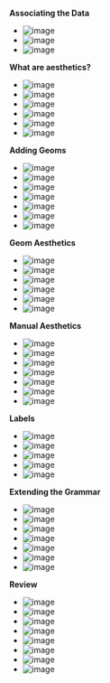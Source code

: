 **Associating the Data**
- ![image](https://github.com/user-attachments/assets/26219499-77bf-4cac-b53d-45ccc6b087af)
- ![image](https://github.com/user-attachments/assets/a4c9de65-e7dd-4afc-9506-15a98dad283a)
- ![image](https://github.com/user-attachments/assets/9b723eea-4ee9-4015-b6bc-67d516dd00f3)

**What are aesthetics?**
- ![image](https://github.com/user-attachments/assets/9706129e-59b5-4225-83db-796f4ff486b4)
- ![image](https://github.com/user-attachments/assets/10ae672d-d000-46a1-afe0-2f74433f5a4e)
- ![image](https://github.com/user-attachments/assets/29b6b71e-fd18-41cd-a8ba-cff500028893)
- ![image](https://github.com/user-attachments/assets/cddd8408-c14a-41be-b301-86de1b9706c4)
- ![image](https://github.com/user-attachments/assets/bf364f11-fc3d-45de-8b53-a2c9af7ee8a9)
- ![image](https://github.com/user-attachments/assets/d80dbb95-5aa0-4400-af1f-57e93f2b7574)

**Adding Geoms**
- ![image](https://github.com/user-attachments/assets/a14224c2-4219-4514-9090-24ba4a4d56f3)
- ![image](https://github.com/user-attachments/assets/654e52e4-1381-404c-b3a3-35f224d8c948)
- ![image](https://github.com/user-attachments/assets/f0723a2d-5996-4034-be63-354f60365175)
- ![image](https://github.com/user-attachments/assets/cafa3ce6-3147-4c27-bc16-cad4b7caf835)
- ![image](https://github.com/user-attachments/assets/0dc99c03-a06a-40a9-97f9-72d1c2bae657)
- ![image](https://github.com/user-attachments/assets/276ebf9c-7d5f-4c6c-a07f-a6b4e9951c1b)
- ![image](https://github.com/user-attachments/assets/b55190b8-d676-4839-8ee1-b9b4a81614e2)

**Geom Aesthetics**
- ![image](https://github.com/user-attachments/assets/bb3aec32-afb3-4d72-b0d2-2839f47942e2)
- ![image](https://github.com/user-attachments/assets/71c0419d-a71b-4e34-9d65-02793734c54e)
- ![image](https://github.com/user-attachments/assets/84d98455-ac52-4cde-a568-bbabf6adb5e9)
- ![image](https://github.com/user-attachments/assets/cf1bc36c-d9e6-4ef0-974c-71f410973571)
- ![image](https://github.com/user-attachments/assets/ef9ad54e-6745-49bc-a808-53f619fab933)
- ![image](https://github.com/user-attachments/assets/92e9b796-6350-43c5-858d-24cbab2c1a80)

**Manual Aesthetics**
- ![image](https://github.com/user-attachments/assets/371cbe47-0590-448e-9500-2fd149999f72)
- ![image](https://github.com/user-attachments/assets/f764527d-2523-466f-9493-3c65877528a6)
- ![image](https://github.com/user-attachments/assets/a410bd6c-1ab2-4577-80e1-9bcb55a84f5a)
- ![image](https://github.com/user-attachments/assets/2e52f745-e1f3-4336-8d9b-e5bfd25c487d)
- ![image](https://github.com/user-attachments/assets/3380c50d-054e-4ed1-bbac-0a22803e774b)
- ![image](https://github.com/user-attachments/assets/885126da-7498-4e4c-b10c-bcb367663b43)
- ![image](https://github.com/user-attachments/assets/ef7eb4de-10c8-42e0-98ea-daefc9ef9a83)

**Labels**
- ![image](https://github.com/user-attachments/assets/49d22dbb-a923-4649-86a0-b6927b0cee06)
- ![image](https://github.com/user-attachments/assets/d4fe7467-b54e-46d4-ab2c-c86b97a70b59)
- ![image](https://github.com/user-attachments/assets/0868ef9e-516e-4af0-87c3-b2cecc71fe11)
- ![image](https://github.com/user-attachments/assets/2a1e9f94-1f45-4dab-a657-8db2796f8a73)
- ![image](https://github.com/user-attachments/assets/cbeea701-247d-4bd3-a3c8-c8860055968e)

**Extending the Grammar**
- ![image](https://github.com/user-attachments/assets/552130a3-a5cb-4ac9-b1f9-d23be99bb26c)
- ![image](https://github.com/user-attachments/assets/49f8fb7b-22a6-42d7-a2a7-3c2d4cd801e5)
- ![image](https://github.com/user-attachments/assets/7f58a7a7-2402-4ad3-9f00-eac1b6ddf36a)
- ![image](https://github.com/user-attachments/assets/794c5ad7-5173-4631-bea1-a7b4f8fe7dff)
- ![image](https://github.com/user-attachments/assets/2b9de5ad-27a7-4088-a885-1b05cfa304f3)
- ![image](https://github.com/user-attachments/assets/31470c51-a381-4720-9a82-0cadc694dd86)
- ![image](https://github.com/user-attachments/assets/3c71da9a-34aa-4659-91e9-eaea96087c97)

**Review**
- ![image](https://github.com/user-attachments/assets/fee95e26-2c1e-4ccd-9733-c208fc3f6423)
- ![image](https://github.com/user-attachments/assets/7cd52e3c-c770-4fa5-9d11-aa895ecac508)
- ![image](https://github.com/user-attachments/assets/a65bb0a7-1b5b-4744-98b2-0cca8230daa4)
- ![image](https://github.com/user-attachments/assets/2dc12ab8-7351-4e3f-85a4-cc22de5e6127)
- ![image](https://github.com/user-attachments/assets/fc0af260-561e-419c-b38a-115a337d719f)
- ![image](https://github.com/user-attachments/assets/ce7f51ad-432d-4479-a165-8136943f081b)
- ![image](https://github.com/user-attachments/assets/b59b7d5b-44c1-42eb-bce6-b3cff52e1a9f)
- ![image](https://github.com/user-attachments/assets/01ee8681-e956-4190-bf2c-5d8edb89d1f9)

